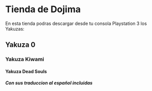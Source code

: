 # Tienda de Dojima
En esta tienda podras descargar desde tu consola Playstation 3 los Yakuzas:
## Yakuza 0
### Yakuza Kiwami
#### Yakuza Dead Souls
##### Con sus traduccion al español incluidas
